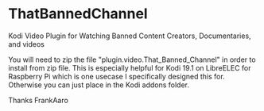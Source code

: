 # ThatBannedChannel
Kodi Video Plugin for Watching Banned Content Creators, Documentaries, and videos

You will need to zip the file "plugin.video.That_Banned_Channel" in order to install from zip file. 
This is especially helpful for Kodi 19.1 on LibreELEC for Raspberry Pi which is one usecase I specifically
designed this for.
Otherwise you can just place in the Kodi addons folder.

Thanks FrankAaro
